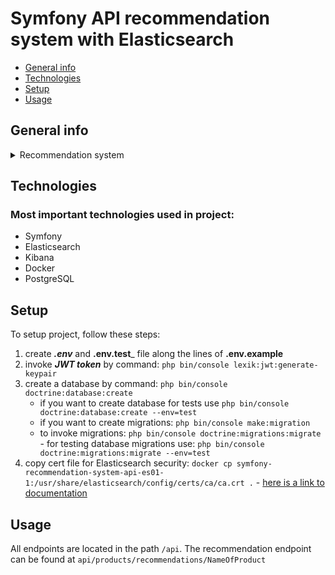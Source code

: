 # Symfony API recommendation system with Elasticsearch
* [General info](#general-info)
* [Technologies](#technologies)
* [Setup](#setup)
* [Usage](#usage)

## General info
<details>
  <summary>Recommendation system</summary>
This project includes a simple API designed to provide recommendations on which products users have bought together
</details>

## Technologies
### Most important technologies used in project:
* Symfony
* Elasticsearch
* Kibana
* Docker
* PostgreSQL

## Setup
To setup project, follow these steps:
1. create _**.env**_ and **.env.test**_ file along the lines of **.env.example**
2. invoke **_JWT token_** by command: `php bin/console lexik:jwt:generate-keypair`
3. create a database by command: `php bin/console doctrine:database:create`
    - if you want to create database for tests use `php bin/console doctrine:database:create --env=test`
    - if you want to create migrations: `php bin/console make:migration`
    - to invoke migrations: `php bin/console doctrine:migrations:migrate` - for testing database migrations use: `php bin/console doctrine:migrations:migrate --env=test`
4. copy cert file for Elasticsearch security: `docker cp symfony-recommendation-system-api-es01-1:/usr/share/elasticsearch/config/certs/ca/ca.crt .` - [here is a link to documentation](https://www.elastic.co/guide/en/elasticsearch/reference/current/configuring-stack-security.html)

## Usage
All endpoints are located in the path `/api`.
The recommendation endpoint can be found at `api/products/recommendations/NameOfProduct`